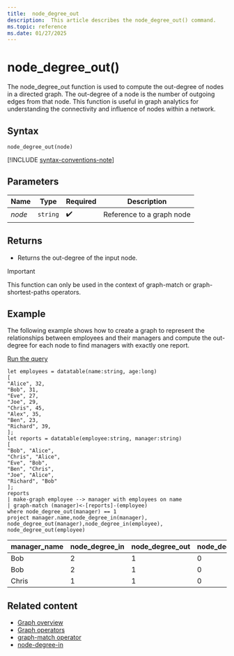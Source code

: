 ```yaml
---
title:  node_degree_out
description:  This article describes the node_degree_out() command.
ms.topic: reference
ms.date: 01/27/2025
---
```


# node_degree_out()

The node_degree_out function is used to compute the out-degree of nodes in a directed graph. The out-degree of a node is the number of outgoing edges from that node. This function is useful in graph analytics for understanding the connectivity and influence of nodes within a network.

## Syntax

`node_degree_out(node)`

[!INCLUDE [syntax-conventions-note](../includes/syntax-conventions-note.md)]

## Parameters

| Name | Type | Required | Description |
|---|---|---|---|
|*node*|`string`|:heavy_check_mark:|Reference to a graph node|

## Returns

* Returns the out-degree of the input node.

> [!IMPORTANT]
> This function can only be used in the context of graph-match or graph-shortest-paths operators.

## Example

The following example shows how to create a graph to represent the relationships between employees and their managers and compute the out-degree for each node to find managers with exactly one report.

<a href="https://dataexplorer.azure.com/clusters/help/databases/Samples?query=H4sIAAAAAAAAA3WQQU%2FDIBiG7%2FyKLz2tCZhs0xjnauKMF49el2Vh7ZfCpNBQdJr444W20DljenmB9%2BF7ikIH2LTKfCF2UEDFnf8OCmeaN7jqnJW6psBrXCmj65xsSfaoZIkZheWCkmxjDiHOfXz%2BCLuLWx9fTB%2FvfHwSVnZ%2BcX1DA4qfoR7yBnXoLH18laXgtgonHtndE%2BW1LLbGut9SUTWJNVx7Nzuue73BKFpOAtPOIDoUo0esRfepPcn1RNAb1ci3n%2F%2BGrLa8FekZgbGH6AUn6cTZAxsN4V092DOs4a4UMBvb%2BZptx6t3LP1rTk4CLYI2Fe4rrC3i3ry7BEFRwJy01hyxdHHwVRhDzxGpE0H%2FveuSSA5%2FkXT0A7lPLqdDAgAA" target="_blank">Run the query</a>

```kusto
let employees = datatable(name:string, age:long)
[
"Alice", 32,
"Bob", 31,
"Eve", 27,
"Joe", 29,
"Chris", 45,
"Alex", 35,
"Ben", 23,
"Richard", 39,
];
let reports = datatable(employee:string, manager:string)
[
"Bob", "Alice",
"Chris", "Alice",
"Eve", "Bob",
"Ben", "Chris",
"Joe", "Alice",
"Richard", "Bob"
];
reports
| make-graph employee --> manager with employees on name
| graph-match (manager)<-[reports]-(employee)
where node_degree_out(manager) == 1
project manager.name,node_degree_in(manager), node_degree_out(manager),node_degree_in(employee), node_degree_out(employee) 
```

|manager_name|node_degree_in|node_degree_out|node_degree_in1|node_degree_out1|
|---|---|---|---|---|
|Bob|2|1|0|1|
|Bob|2|1|0|1|
|Chris|1|1|0|1|

## Related content

* [Graph overview](graph-overview.md)
* [Graph operators](graph-operators.md)
* [graph-match operator](graph-match-operator.md)
* [node-degree-in](node_degree_in.md)
